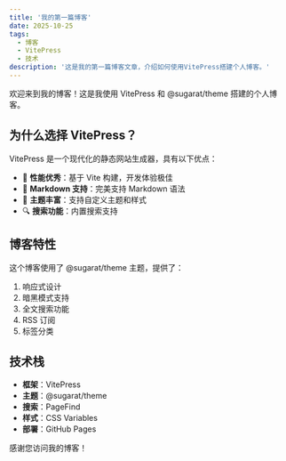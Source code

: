 ```yaml
---
title: '我的第一篇博客'
date: 2025-10-25
tags:
  - 博客
  - VitePress
  - 技术
description: '这是我的第一篇博客文章，介绍如何使用VitePress搭建个人博客。'
---
```

欢迎来到我的博客！这是我使用 VitePress 和 @sugarat/theme 搭建的个人博客。

## 为什么选择 VitePress？

VitePress 是一个现代化的静态网站生成器，具有以下优点：

- 🚀 **性能优秀**：基于 Vite 构建，开发体验极佳
- 📝 **Markdown 支持**：完美支持 Markdown 语法
- 🎨 **主题丰富**：支持自定义主题和样式
- 🔍 **搜索功能**：内置搜索支持

## 博客特性

这个博客使用了 @sugarat/theme 主题，提供了：

1. 响应式设计
2. 暗黑模式支持
3. 全文搜索功能
4. RSS 订阅
5. 标签分类

## 技术栈

- **框架**：VitePress
- **主题**：@sugarat/theme
- **搜索**：PageFind
- **样式**：CSS Variables
- **部署**：GitHub Pages

感谢您访问我的博客！
